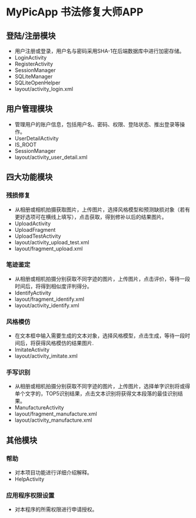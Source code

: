 # MyPicApp 书法修复大师APP
## 登陆/注册模块
- 用户注册或登录，用户名与密码采用SHA-1在后端数据库中进行加密存储。
- LoginActivity
- RegisterActivity
- SessionManager
- SQLiteManager
- SQLiteOpenHelper
- layout/activity_login.xml

## 用户管理模块
- 管理用户的账户信息，包括用户名、密码、权限、登陆状态、推出登录等操作。
- UserDetailActivity
- IS_ROOT
- SessionManager
- layout/activity_user_detail.xml

## 四大功能模块
### 残损修复
- 从相册或相机拍摄获取图片，上传图片，选择风格模型和预测缺损对象（若有更好选项可在横线上填写），点击获取，得到修补以后的结果图片。
- UploadActivity
- UploadFragment
- UploadTestActivity
- layout/activity_upload_test.xml
- layout/fragment_upload.xml


### 笔迹鉴定
- 从相册或相机拍摄分别获取不同字迹的图片，上传图片，点击评价，等待一段时间后，将得到相似度评判得分。
- IdentifyActivity
- layout/fragment_identify.xml
- layout/activity_identify.xml


### 风格模仿
- 在文本框中输入需要生成的文本对象，选择风格模型，点击生成，等待一段时间后，将获得风格模仿的结果图片.
- ImitateActivity
- layout/activity_imitate.xml

### 手写识别
- 从相册或相机拍摄分别获取不同字迹的图片，上传图片，选择单字识别将或得单个文字的，TOP5识别结果，点击文本识别将获得文本段落的最佳识别结果。
- ManufactureActivity
- layout/fragment_manufacture.xml
- layout/activity_manufacture.xml

## 其他模块
### 帮助
- 对本项目功能进行详细介绍解释。
- HelpActivity
### 应用程序权限设置
- 对本程序的所需权限进行申请授权。
